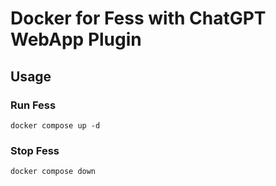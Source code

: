 Docker for Fess with ChatGPT WebApp Plugin
==========================================

## Usage

### Run Fess

```
docker compose up -d
```

### Stop Fess

```
docker compose down
```
